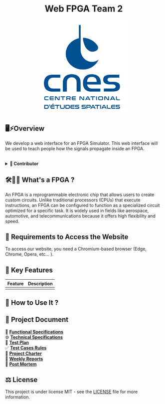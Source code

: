 <div align="center">

# Web FPGA Team 2

</div>


<div align="center">
    <img src ="Documents\ReadmeExtensions\3000px_Bleu.jpg" width=auto height="300">
</div>


## 🖥️⚡Overview
We develop a web interface for an FPGA Simulator. This web interface will be used to teach people how the signals propagate inside an FPGA.

<br>
<details>

<summary><b> 👤 Contributor </b></summary>
<br>

| Photo                                                                                                           | Role               | Name              | Contact                                                                                                                                                                                                                                                                                                     |
| --------------------------------------------------------------------------------------------------------------- | ------------------ | ----------------- | ----------------------------------------------------------------------------------------------------------------------------------------------------------------------------------------------------------------------------------------------------------------------------------------------------------- |
| <img src="https://ca.slack-edge.com/T07N4K3NA3Z-U07NK6MCR0A-g4cac1c20a04-192" width="100px" height="100">       | Project Manager    | Enoal ADAM        | [![GitHub](https://img.shields.io/badge/-GitHub-181717?logo=github&logoColor=white&style=flat-square)](https://github.com/EnoGame29)[![LinkedIn](https://img.shields.io/badge/-LinkedIn-0077B5?logo=linkedin&logoColor=white&style=flat-square)](https://www.linkedin.com/in/enoal-adam-02552932a/)         |
| <img src="https://gravatar.com/avatar/fbb2631ed2b14d85006ea91fcf223680?size=128&d=mp" width="100" height="100"> | Program Manager    | Salaheddine NAMIR | [![GitHub](https://img.shields.io/badge/-GitHub-181717?logo=github&logoColor=white&style=flat-square)](https://github.com/T3rryc)[![LinkedIn](https://img.shields.io/badge/-LinkedIn-0077B5?logo=linkedin&logoColor=white&style=flat-square)](https://www.linkedin.com/in/salaheddine-namir-3402471b8/)     |
| <img src="https://ca.slack-edge.com/T019N8PRR7W-U07DQ644220-32f6fb88c2d8-192" width="100" height="100">         | Tech Lead          | Léna De GERMAIN   | [![GitHub](https://img.shields.io/badge/GitHub-181717?style=flat&logo=github&logoColor=white)](https://github.com/lenadg18)[![LinkedIn](https://img.shields.io/badge/LinkedIn-0077B5?style=flat&logo=linkedin&logoColor=white)](https://www.linkedin.com/in/lena-degermain-5535a032a/)                      |
| <img src="https://avatars.githubusercontent.com/u/146005340?v=4" width=100 height="100">                        | Software Developer | Ian LAURENT       | [![GitHub](https://img.shields.io/badge/-GitHub-181717?logo=github&logoColor=white&style=flat-square)](https://github.com/Ianlaur)[![LinkedIn](https://img.shields.io/badge/-LinkedIn-0077B5?logo=linkedin&logoColor=white&style=flat-square)](https://www.linkedin.com/in/ian-h-laurent/)                  |
| <img src="https://gravatar.com/avatar/dc3a8fc938e413abe9fb0053201896e7?size=128&d=mp" width=100 height="100">   | Software Developer | Lucas AUBARD      | [![GitHub](https://img.shields.io/badge/-GitHub-181717?logo=github&logoColor=white&style=flat-square)](https://github.com/LucasAub)[![LinkedIn](https://img.shields.io/badge/-LinkedIn-0077B5?logo=linkedin&logoColor=white&style=flat-square)](https://www.linkedin.com/in/lucas-aubard-596b37251/)        |
| <img src="https://ca.slack-edge.com/T019N8PRR7W-U05T1QGDPGC-5b740608e738-192" width="100" height="100">         | Quality Assurance  | Mattéo LEFIN      | [![GitHub](https://img.shields.io/badge/-GitHub-181717?logo=github&logoColor=white&style=flat-square)](https://github.com/Mattstar64)[![LinkedIn](https://img.shields.io/badge/-LinkedIn-0077B5?logo=linkedin&logoColor=white&style=flat-square)](https://www.linkedin.com/in/matt%C3%A9o-lefin-380272293/) |



</details>
 
## 🛠️🧑‍💻 What's a FPGA ?
An FPGA is a reprogrammable electronic chip that allows users to create custom circuits. Unlike traditional processors (CPUs) that execute instructions, an FPGA can be configured to function as a specialized circuit optimized for a specific task. It is widely used in fields like aerospace, automotive, and telecommunications because it offers high flexibility and speed.

## 🔑 Requirements to Access the Website

To access our website, you need a Chromium-based browser (Edge, Chrome, Opera, etc... ).

## 🌟 Key Features
| Feature | Description |
| ------- | ----------- |
|         |             |


## 📖 How to Use It ?


## 📂 Project Document

📄 [**Functional Specifications**](https://github.com/algosup/2024-2025-project-4-web-fpga-team-2/blob/main/Documents/TestPlan/testPlan.mdDocuments/Functional/functionalSpecification.md) <br>
⚙️ [**Technical Specifications** ](https://github.com/algosup/2024-2025-project-4-web-fpga-team-2/blob/main/Documents/Technical/technicalSpecification.md) <br>
🧪 [**Test Plan** ](https://github.com/algosup/2024-2025-project-4-web-fpga-team-2/blob/main/Documents/TestPlan/testPlan.md) <br>
✅ [**Test Cases Rules**](https://github.com/algosup/2024-2025-project-4-web-fpga-team-2/blob/main/Documents/TestPlan/testCaseRules.md) <br>
📑 [ **Project Charter**](https://github.com/algosup/2024-2025-project-4-web-fpga-team-2/blob/main/Documents/Management/projectCharter.md) <br>
📆 [ **Weekly Reports** ](https://github.com/algosup/2024-2025-project-4-web-fpga-team-2/blob/main/Documents/Management/WeeklyReports) <br>
📌 [ **Post Mortem** ](https://github.com/algosup/2024-2025-project-4-web-fpga-team-2/blob/main/Documents/Management/postMortem.md) <br>    

## ⚖️ License

This project is under license MIT - see the [LICENSE](https://github.com/algosup/2024-2025-project-4-web-fpga-team-2/blob/main/LICENSE) file for more information.
